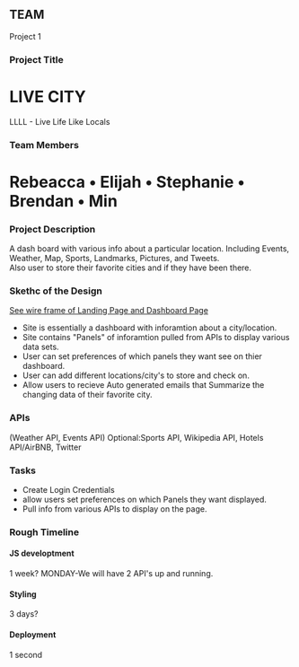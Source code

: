 ## TEAM 
Project 1

### Project Title
# LIVE CITY

LLLL - Live Life Like Locals

### Team Members
# Rebeacca • Elijah • Stephanie • Brendan • Min

### Project Description
A dash board with various info about a particular location. Including Events, Weather, Map, Sports, Landmarks, Pictures, and Tweets.  
Also user to store their favorite cities and if they have been there. 

### Skethc of the Design
[See wire frame of Landing Page and Dashboard Page](https://drive.google.com/file/d/1-oBXfiJ9c2-8TDEMnMD0eGRKxSTQpHhM/view?usp=sharing)
* Site is essentially a dashboard with inforamtion about a city/location.
* Site contains "Panels" of inforamtion pulled from APIs to display various data sets. 
* User can set preferences of which panels they want see on thier dashboard. 
* User can add different locations/city's to store and check on. 
* Allow users to recieve Auto generated emails that Summarize the changing data of their favorite city. 

### APIs
(Weather API, Events API)  Optional:Sports API, Wikipedia API, Hotels API/AirBNB, Twitter

### Tasks
* Create Login Credentials
* allow users set preferences on which Panels they want displayed. 
* Pull info from various APIs to display on the page. 

### Rough Timeline

#### JS developtment
1 week?
MONDAY-We will have 2 API's up and running.


#### Styling
3 days?

#### Deployment
1 second


